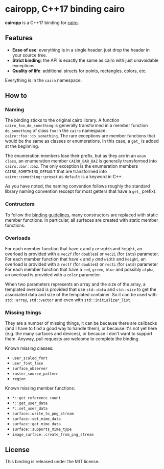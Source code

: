 # cairopp, C++17 binding cairo

**cairopp** is a C++17 binding for [cairo](https://cairographics.org/).

## Features

- **Ease of use**: everything is in a single header, just drop the header in your source tree.
- **Strict binding**: the API is exactly the same as cairo with just unavoidable exceptions.
- **Quality of life**: additional structs for points, rectangles, colors, etc.

Everything is in the `cairo` namespace.

## How to

### Naming

The binding sticks to the original cairo library. A function `cairo_foo_do_something` is generally transformed in a member function `do_something` of class `foo` in the `cairo` namespace: `cairo::foo::do_something`. The rare exceptions are member functions that would be the same as classes or enumerations. In this case, a `get_` is added at the beginning.

The enumeration members lose their prefix, but as they are in an `enum class`, an enumeration member `CAIRO_BAR_BAZ` is generally transformed into `cairo::bar::baz`. The only exception is the enumeration members `CAIRO_SOMETHING_DEFAULT` that are transformed into `cairo::something::preset` as `default` is a keyword in C++.

As you have noted, the naming convention follows roughly the standard library naming convention (except for most getters that have a `get_` prefix).

### Contructors

To follow the [binding guidelines](https://cairographics.org/manual/language-bindings.html), many constructors are replaced with static member functions. In particular, all surfaces are created with static member functions.

### Overloads

For each member function that have `x` and `y` *or* `width` and `height`, an overload is provided with a `vec2f` (for `double`s) or `vec2i` (for `int`s) parameter. For each member function that have `x` and `y` *and* `width` and `height`, an overload is provided with a `rectf` (for `double`s) or `recti` (for `int`s) parameter For each member function that have a `red`, `green`, `blue` and possibly `alpha`, an overload is provided with a `color` parameter.

When two parameters represents an array and the size of the array, a templated overload is provided that use `std::data` and `std::size` to get the associated data and size of the templated container. So it can be used with `std::array`, `std::vector` and even with `std::initializer_list`.

### Missing things

They are a number of missing things, it can be because there are callbacks (and I have to find a good way to handle them), or because it's not yet here (e.g. the many surfaces and devices), or because I don't want to support them. Anyway, pull requests are welcome to complete the binding.

Known missing classes:

- `user_scaled_font`
- `user_font_face`
- `surface_observer`
- `raster_source_pattern`
- `region`

Known missing member functions:

- `*::get_reference_count`
- `*::get_user_data`
- `*::set_user_data`
- `surface::write_to_png_stream`
- `surface::set_mime_data`
- `surface::get_mime_data`
- `surface::supports_mime_type`
- `image_surface::create_from_png_stream`

## License

This binding is released under the MIT license.
